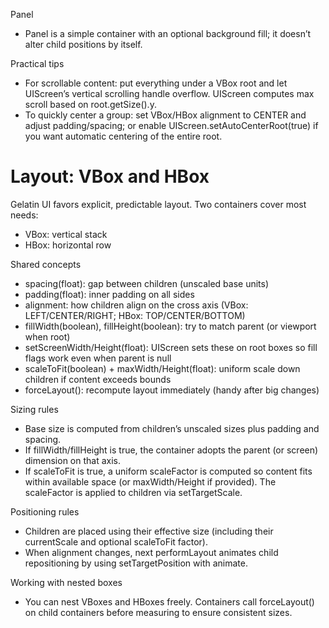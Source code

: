 Panel
- Panel is a simple container with an optional background fill; it doesn’t alter child positions by itself.

Practical tips
- For scrollable content: put everything under a VBox root and let UIScreen’s vertical scrolling handle overflow. UIScreen computes max scroll based on root.getSize().y.
- To quickly center a group: set VBox/HBox alignment to CENTER and adjust padding/spacing; or enable UIScreen.setAutoCenterRoot(true) if you want automatic centering of the entire root.
# Layout: VBox and HBox

Gelatin UI favors explicit, predictable layout. Two containers cover most needs:
- VBox: vertical stack
- HBox: horizontal row

Shared concepts
- spacing(float): gap between children (unscaled base units)
- padding(float): inner padding on all sides
- alignment: how children align on the cross axis (VBox: LEFT/CENTER/RIGHT; HBox: TOP/CENTER/BOTTOM)
- fillWidth(boolean), fillHeight(boolean): try to match parent (or viewport when root)
- setScreenWidth/Height(float): UIScreen sets these on root boxes so fill flags work even when parent is null
- scaleToFit(boolean) + maxWidth/Height(float): uniform scale down children if content exceeds bounds
- forceLayout(): recompute layout immediately (handy after big changes)

Sizing rules
- Base size is computed from children’s unscaled sizes plus padding and spacing.
- If fillWidth/fillHeight is true, the container adopts the parent (or screen) dimension on that axis.
- If scaleToFit is true, a uniform scaleFactor is computed so content fits within available space (or maxWidth/Height if provided). The scaleFactor is applied to children via setTargetScale.

Positioning rules
- Children are placed using their effective size (including their currentScale and optional scaleToFit factor).
- When alignment changes, next performLayout animates child repositioning by using setTargetPosition with animate.

Working with nested boxes
- You can nest VBoxes and HBoxes freely. Containers call forceLayout() on child containers before measuring to ensure consistent sizes.


